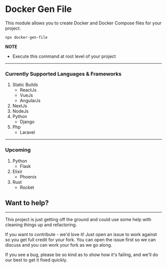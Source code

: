 # Docker Gen File

This module allows you to create Docker and Docker Compose files for your project.

```
npx docker-gen-file
```

**NOTE**

- Execute this command at root level of your project

---

### Currently Supported Languages & Frameworks

1. Static Builds
   - ReactJs
   - VueJs
   - AngularJs
2. NextJs
3. NodeJs
4. Python
   - Django
5. Php
   - Laravel

---

### Upcoming

1. Python
   - Flask
2. Elixir
   - Phoenix
3. Rust
   - Rocket

## Want to help?

---

This project is just getting off the ground and could use some help with cleaning things up and refactoring.

If you want to contribute - we'd love it! Just open an issue to work against so you get full credit for your fork. You can open the issue first so we can discuss and you can work your fork as we go along.

If you see a bug, please be so kind as to show how it's failing, and we'll do our best to get it fixed quickly.

